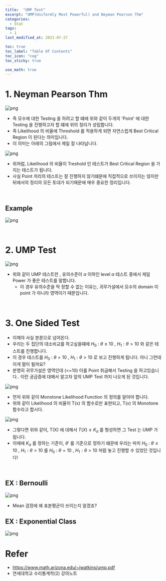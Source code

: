 ```yaml
---
title:  "UMP Test"
excerpt: "UMP(Uniformly Most Powerful) and Neyman Pearson Thm"
categories:
  - Stat
tags:
  - 1
last_modified_at: 2021-07-27

toc: true
toc_label: "Table Of Contents"
toc_icon: "cog"
toc_sticky: true

use_math: true
---
```


#  1. Neyman Pearson Thm

![png](/assets/images/Stat/19_1.png)

- 즉 모수에 대한 Testing 을 하려고 할 떄에 위와 같이 두개의 'Point' 에 대한 Testing 을 진행하고자 할 떄에 위의 정리가 성립합니다.
- 즉 Likelihood 의 비율에 Threshold 를 적용하게 되면 자연스럽게 Best Critical Region 이 된다는 의미입니다.
- 이 의미는 아래의 그림에서 제일 잘 나타납니다. 

![png](/assets/images/Stat/19_2.png)

- 위처럼, Likelihood 의 비율이 Treshold 인 테스트가 Best Critical Region 을 가지는 테스트가 됩니다.
- 사실 Point 끼리의 테스트는 잘 진행하지 않기떄문에 직접적으로 쓰이지는 않지만 뒤에서의 정리의 모든 토대가 되기때문에 매우 중요한 정리입니다.

<br>

## Example

![png](/assets/images/Stat/19_3.png)

<br>

# 2. UMP Test

![png](/assets/images/Stat/19_4.png)

- 위와 같이 UMP 테스트란 , 유의수준이 $\alpha$ 이하인 level $\alpha$ 테스트 중에서 제일 Power 가 좋은 테스트를 말합니다.
  - 이 경우 유의수준을 딱 정할 수 없는 이유는, 귀무가설에서 모수의 domain 이 point 가 아니라 영역이기 때문입니다.

<br>

# 3. One Sided Test

- 이제야 사실 본론으로 넘어온다. 
- 우리는 두 집단의 대소비교를 하고싶을떄에  $H_0$ : $\theta \le 10$ , $H_1 : \theta > 10$  와 같은 테스트를 진행합니다.
- 이 경우 테스트를  $H_0$ : $\theta = 10$ , $H_1 : \theta > 10$  로 보고 진행하게 됩니다. 아니 그런데 이게 말이 될까요? 
- 분명히 귀무가설은 영역인데 (<=10) 이를 Point 취급해서 Testing 을 하고있습니다.. 이런 궁금증에 대해서 알고자 앞의 UMP Test 까지 나오게 된 것입니다.

![png](/assets/images/Stat/19_5.png)

- 먼저 위와 같이 Monotone Likelihood Function 의 정의를 알아야 합니다. 
- 위와 같이 Likelihood 의 비율이 T(x) 의 함수로만 표현되고,  T(x) 의 Monotone 함수라고 합시다.

![png](/assets/images/Stat/19_6.png)

- 그렇다면 위와 같이, T(X) 에 대해서 $T(X) \ge K_a$ 를 형성하면 그 Test 는 UMP 가 됩니다. 
- 이때에 $K_a$ 를 정하는 기준이, $\theta'$ 를 기준으로 정하기 떄문에 우리는 마치  $H_0$ : $\theta \le 10$ , $H_1 : \theta > 10$  를   $H_0$ : $\theta = 10$ , $H_1 : \theta > 10$   처럼 놓고 진행할 수 있었던 것입니다! 

<br>

## EX : Bernoulli 

![png](/assets/images/Stat/19_8.png)

- Mean 검정에 왜 표본평균이 쓰이는지 알겠죠? 

## EX : Exponential Class

![png](/assets/images/Stat/19_7.png)

# Refer

- https://www.math.arizona.edu/~jwatkins/ump.pdf
- 연세대학교 수리통계학(2) 강의노트
